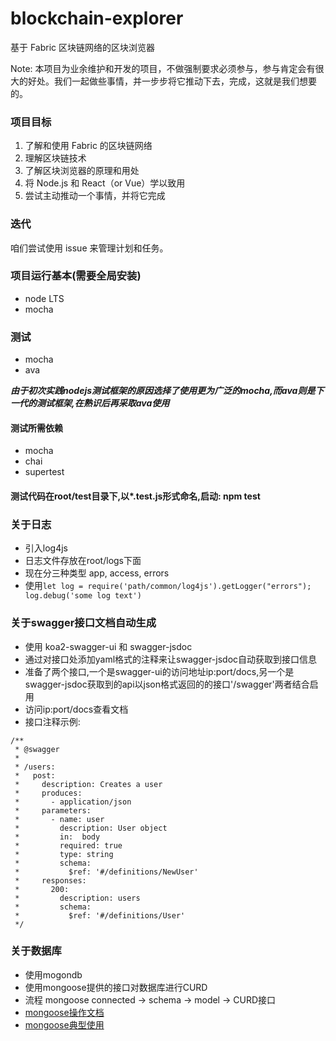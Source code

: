 # blockchain-explorer

基于 Fabric 区块链网络的区块浏览器

Note: 本项目为业余维护和开发的项目，不做强制要求必须参与，参与肯定会有很大的好处。我们一起做些事情，并一步步将它推动下去，完成，这就是我们想要的。

### 项目目标

1. 了解和使用 Fabric 的区块链网络
2. 理解区块链技术
3. 了解区块浏览器的原理和用处
4. 将 Node.js 和 React（or Vue）学以致用
5. 尝试主动推动一个事情，并将它完成

### 迭代

咱们尝试使用 issue 来管理计划和任务。

### 项目运行基本(需要全局安装)

- node LTS
- mocha

### 测试

- mocha
- ava

***由于初次实践nodejs测试框架的原因选择了使用更为广泛的mocha,而ava则是下一代的测试框架,在熟识后再采取ava使用***

#### 测试所需依赖

- mocha
- chai
- supertest

#### 测试代码在root/test目录下,以*.test.js形式命名,启动: npm test

### 关于日志

- 引入log4js
- 日志文件存放在root/logs下面
- 现在分三种类型 app, access, errors
- 使用`let log = require('path/common/log4js').getLogger("errors"); log.debug('some log text')`

### 关于swagger接口文档自动生成

- 使用 koa2-swagger-ui 和 swagger-jsdoc
- 通过对接口处添加yaml格式的注释来让swagger-jsdoc自动获取到接口信息
- 准备了两个接口,一个是swagger-ui的访问地址ip:port/docs,另一个是swagger-jsdoc获取到的api以json格式返回的的接口'/swagger'两者结合启用
- 访问ip:port/docs查看文档
- 接口注释示例:
```
/**
 * @swagger
 *
 * /users:
 *   post:
 *     description: Creates a user
 *     produces:
 *       - application/json
 *     parameters:
 *       - name: user
 *         description: User object
 *         in:  body
 *         required: true
 *         type: string
 *         schema:
 *           $ref: '#/definitions/NewUser'
 *     responses:
 *       200:
 *         description: users
 *         schema:
 *           $ref: '#/definitions/User'
 */
```

### 关于数据库

- 使用mogondb
- 使用mongoose提供的接口对数据库进行CURD
- 流程 mongoose connected -> schema -> model -> CURD接口
- [mongoose操作文档](https://mongoosejs.com/docs/api.html#Model)
- [mongoose典型使用](https://www.cnblogs.com/ostrich-sunshine/p/6755304.html)
